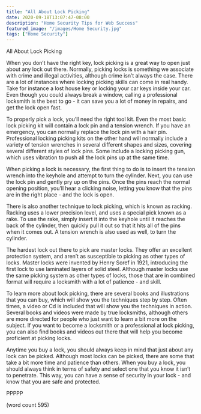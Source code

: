 ```yaml
---
title: "All About Lock Picking"
date: 2020-09-18T13:07:47-08:00
description: "Home Security Tips for Web Success"
featured_image: "/images/Home Security.jpg"
tags: ["Home Security"]
---
```


All About Lock Picking

When you don’t have the right key, lock picking is a great way to open just about any lock out there.  Normally, picking locks is something we associate with crime and illegal activities, although crime isn’t always the case.  There are a lot of instances where locking picking skills can come in real handy.  Take for instance a lost house key or locking your car keys inside your car.  Even though you could always break a window, calling a professional locksmith is the best to go - it can save you a lot of money in repairs, and get the lock open fast.

To properly pick a lock, you’ll need the right tool kit.  Even the most basic lock picking kit will contain a lock pin and a tension wrench.  If you have an emergency, you can normally replace the lock pin with a hair pin.  Professional locking picking kits on the other hand will normally include a variety of tension wrenches in several different shapes and sizes, covering several different styles of lock pins.  Some include a locking picking gun, which uses vibration to push all the lock pins up at the same time.

When picking a lock is necessary, the first thing to do is to insert the tension wrench into the keyhole and attempt to turn the cylinder.  Next, you can use the lock pin and gently pry up on the pins.  Once the pins reach the normal opening position, you’ll hear a clicking noise, letting you know that the pins are in the right place - and the lock is open.

There is also another technique to lock picking, which is known as racking.  Racking uses a lower precision level, and uses a special pick known as a rake.  To use the rake, simply insert it into the keyhole until it reaches the back of the cylinder, then quickly pull it out so that it hits all of the pins when it comes out.  A tension wrench is also used as well, to turn the cylinder.

The hardest lock out there to pick are master locks.  They offer an excellent protection system, and aren’t as susceptible to picking as other types of locks.  Master locks were invented by Henry Soref in 1921, introducing the first lock to use laminated layers of solid steel.  Although master locks use the same picking system as other types of locks, those that are in combined format will require a locksmith with a lot of patience - and skill.

To learn more about lock picking, there are several books and illustrations that you can buy, which will show you the techniques step by step.  Often times, a video or Cd is included that will show you the techniques in action.  Several books and videos were made by true locksmiths, although others are more directed for people who just want to learn a bit more on the subject.  If you want to become a locksmith or a professional at lock picking, you can also find books and videos out there that will help you become proficient at picking locks.

Anytime you buy a lock, you should always keep in mind that just about any lock can be picked.  Although most locks can be picked, there are some that take a bit more time and patience than others.  When you buy a lock, you should always think in terms of safety and select one that you know it isn’t to penetrate.  This way, you can have a sense of security in your lock - and know that you are safe and protected.

PPPPP

(word count 595)

